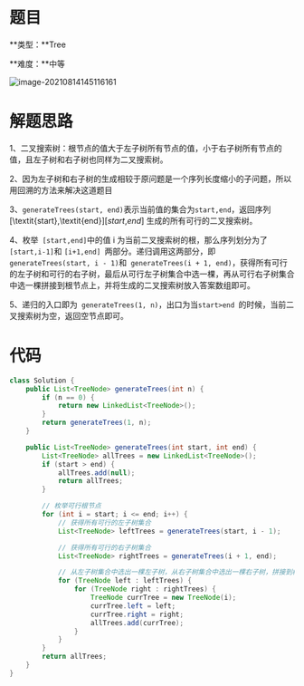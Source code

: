 # 题目

**类型：**Tree

**难度：**中等

![image-20210814145116161](https://gitee.com/janeroad/iamge-cloud/raw/master/NoteImage/image-20210814145116161.png)







# 解题思路

1、二叉搜索树：根节点的值大于左子树所有节点的值，小于右子树所有节点的值，且左子树和右子树也同样为二叉搜索树。

2、因为左子树和右子树的生成相较于原问题是一个序列长度缩小的子问题，所以用回溯的方法来解决这道题目

3、`generateTrees(start, end)`表示当前值的集合为`start,end`，返回序列 [\textit{start},\textit{end}][*start*,*end*] 生成的所有可行的二叉搜索树。

4、枚举` [start,end]`中的值 i 为当前二叉搜索树的根，那么序列划分为了` [start,i-1]`和 `[i+1,end] `两部分。递归调用这两部分，即` generateTrees(start, i - 1) `和` generateTrees(i + 1, end)`，获得所有可行的左子树和可行的右子树，最后从可行左子树集合中选一棵，再从可行右子树集合中选一棵拼接到根节点上，并将生成的二叉搜索树放入答案数组即可。

5、递归的入口即为` generateTrees(1, n)`，出口为当`start>end `的时候，当前二叉搜索树为空，返回空节点即可。





# 代码

```java
class Solution {
    public List<TreeNode> generateTrees(int n) {
        if (n == 0) {
            return new LinkedList<TreeNode>();
        }
        return generateTrees(1, n);
    }

    public List<TreeNode> generateTrees(int start, int end) {
        List<TreeNode> allTrees = new LinkedList<TreeNode>();
        if (start > end) {
            allTrees.add(null);
            return allTrees;
        }

        // 枚举可行根节点
        for (int i = start; i <= end; i++) {
            // 获得所有可行的左子树集合
            List<TreeNode> leftTrees = generateTrees(start, i - 1);

            // 获得所有可行的右子树集合
            List<TreeNode> rightTrees = generateTrees(i + 1, end);

            // 从左子树集合中选出一棵左子树，从右子树集合中选出一棵右子树，拼接到根节点上
            for (TreeNode left : leftTrees) {
                for (TreeNode right : rightTrees) {
                    TreeNode currTree = new TreeNode(i);
                    currTree.left = left;
                    currTree.right = right;
                    allTrees.add(currTree);
                }
            }
        }
        return allTrees;
    }
}
```

